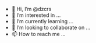 - 👋 Hi, I’m @dzcrs
- 👀 I’m interested in ...
- 🌱 I’m currently learning ...
- 💞️ I’m looking to collaborate on ...
- 📫 How to reach me ...

<!---
dzcrs/dzcrs is a ✨ special ✨ repository because its `README.md` (this file) appears on your GitHub profile.
You can click the Preview link to take a look at your changes.
--->
